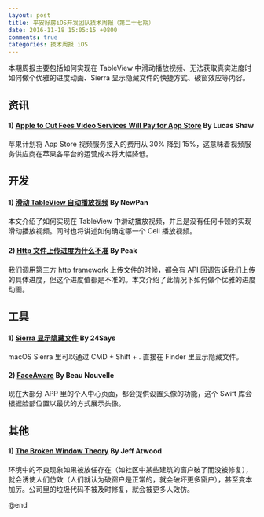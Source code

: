 ```yaml
---
layout: post
title: 平安好房iOS开发团队技术周报（第二十七期）
date: 2016-11-18 15:05:15 +0800
comments: true
categories: 技术周报 iOS
---
```

本期周报主要包括如何实现在 TableView 中滑动播放视频、无法获取真实进度时如何做个优雅的进度动画、Sierra 显示隐藏文件的快捷方式、破窗效应等内容。

<!--more-->

## 资讯

#### 1) [Apple to Cut Fees Video Services Will Pay for App Store](https://www.bloomberg.com/news/articles/2016-11-17/apple-is-said-to-cut-fees-video-services-will-pay-for-app-store) By Lucas Shaw

苹果计划将 App Store 视频服务接入的费用从 30% 降到 15%，这意味着视频服务供应商在苹果各平台的运营成本将大幅降低。

## 开发

#### 1) [滑动 TableView 自动播放视频](http://www.jianshu.com/p/3946317760a6) By NewPan

本文介绍了如何实现在 TableView 中滑动播放视频，并且是没有任何卡顿的实现滑动播放视频。同时也将讲述如何确定哪一个 Cell 播放视频。

#### 2) [Http 文件上传进度为什么不准](http://mrpeak.cn/blog/http-upload-progress/) By Peak

我们调用第三方 http framework 上传文件的时候，都会有 API 回调告诉我们上传的具体进度，但这个进度值都是不准的。本文介绍了此情况下如何做个优雅的进度动画。

## 工具

#### 1) [Sierra 显示隐藏文件](https://twitter.com/24says/status/780677320197574656) By 24Says

macOS Sierra 里可以通过 CMD + Shift + . 直接在 Finder 里显示隐藏文件。

#### 2) [FaceAware](https://github.com/BeauNouvelle/FaceAware) By Beau Nouvelle

现在大部分 APP 里的个人中心页面，都会提供设置头像的功能，这个 Swift 库会根据脸部位置以最优的方式展示头像。

## 其他

#### 1) [The Broken Window Theory](https://blog.codinghorror.com/the-broken-window-theory/) By Jeff Atwood

环境中的不良现象如果被放任存在（如社区中某些建筑的窗户破了而没被修复），就会诱使人们仿效（人们就认为破窗户是正常的，就会破坏更多窗户），甚至变本加厉。公司里的垃圾代码不被及时修复，就会被更多人效仿。

@end